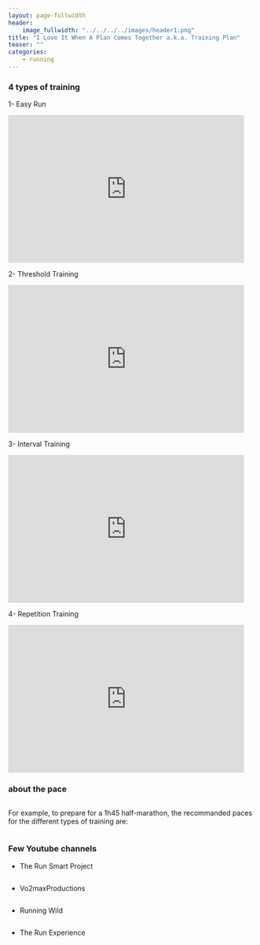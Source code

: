 ```yaml
---
layout: page-fullwidth
header:
    image_fullwidth: "../../../../images/header1.png"
title: "I Love It When A Plan Comes Together a.k.a. Training Plan"
teaser: ""
categories:
    - running
---
```


### 4 types of training 

1- Easy Run

<iframe width="480" height="300" src="https://www.youtube.com/embed/veAQ73OJdwY" frameborder="0" allowfullscreen></iframe>

2- Threshold Training

<iframe width="480" height="300" src="https://www.youtube.com/embed/dxJVtPT6rHo" frameborder="0" allowfullscreen></iframe>


3- Interval Training

<iframe width="480" height="300" src="https://www.youtube.com/embed/7dQEwJhHWXk" frameborder="0" allowfullscreen></iframe>


4- Repetition Training

<iframe width="480" height="300" src="https://www.youtube.com/embed/BGQKlSU4HQM" frameborder="0" allowfullscreen></iframe>

### about the pace

<a href="https://runsmartproject.com/calculator/">
<img src="../../../../images/daniels-vdot-logo.png" alt="">
</a>

For example, to prepare for a 1h45 half-marathon, the recommanded paces for the different types of training are:

<img src="../../../../images/daniels-paces-1h45-half.png" alt="">

### Few Youtube channels


* The Run Smart Project <a href="https://www.youtube.com/user/runsmartproject">
<img src="../../../../images/run_smart_project-logo.jpg" alt="">
</a>


* Vo2maxProductions <a href="https://www.youtube.com/user/Vo2maxProductions">
<img src="../../../../images/vo2max_productions-logo.jpg" alt="">
</a>

* Running Wild <a href="https://www.youtube.com/user/RunningWild2Believe">
<img src="../../../../images/run_experience-logo.jpg" alt="">
</a>


* The Run Experience <a href="https://www.youtube.com/user/TREtherunexperience">
<img src="../../../../images/run_experience-logo.jpg" alt="">
</a>
